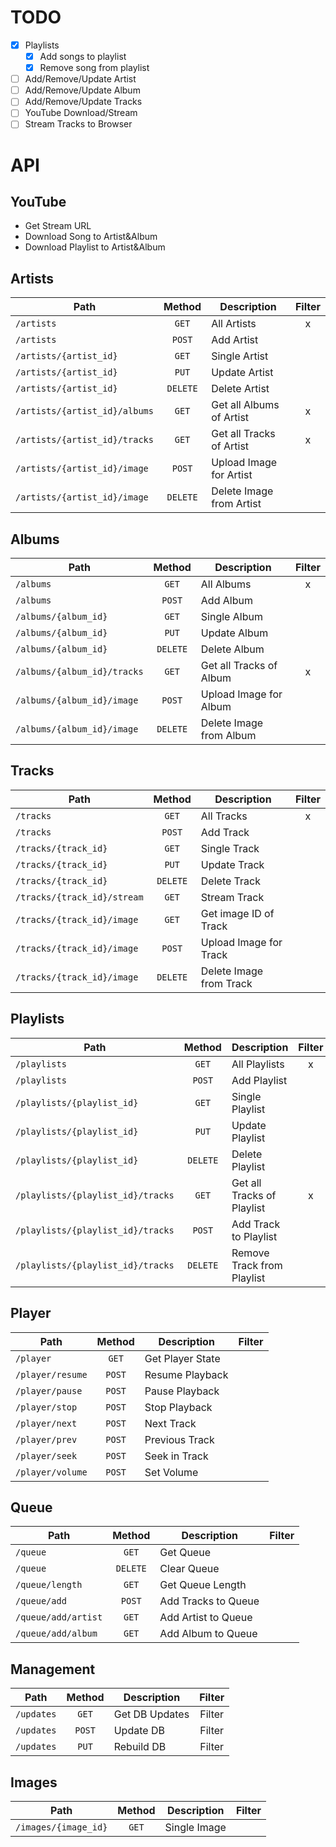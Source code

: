 # TODO

- [x] Playlists
  - [x] Add songs to playlist
  - [x] Remove song from playlist 
- [ ] Add/Remove/Update Artist
- [ ] Add/Remove/Update Album
- [ ] Add/Remove/Update Tracks
- [ ] YouTube Download/Stream
- [ ] Stream Tracks to Browser

# API

## YouTube

- Get Stream URL
- Download Song to Artist&Album
- Download Playlist to Artist&Album

## Artists

| Path                          | Method   | Description              | Filter |
| ----------------------------- |:--------:| ------------------------ |:------:|
| `/artists`                    | `GET`    | All Artists              | x      |
| `/artists`                    | `POST`   | Add Artist               |        |
| `/artists/{artist_id}`        | `GET`    | Single Artist            |        |
| `/artists/{artist_id}`        | `PUT`    | Update Artist            |        |
| `/artists/{artist_id}`        | `DELETE` | Delete Artist            |        |
| `/artists/{artist_id}/albums` | `GET`    | Get all Albums of Artist | x      |
| `/artists/{artist_id}/tracks` | `GET`    | Get all Tracks of Artist | x      |
| `/artists/{artist_id}/image`  | `POST`   | Upload Image for Artist  |        |
| `/artists/{artist_id}/image`  | `DELETE` | Delete Image from Artist |        |

## Albums

| Path                        | Method   | Description             | Filter |
| --------------------------- |:--------:| ----------------------- |:------:|
| `/albums`                   | `GET`    | All Albums              | x      |
| `/albums`                   | `POST`   | Add Album               |        |
| `/albums/{album_id}`        | `GET`    | Single Album            |        |
| `/albums/{album_id}`        | `PUT`    | Update Album            |        |
| `/albums/{album_id}`        | `DELETE` | Delete Album            |        |
| `/albums/{album_id}/tracks` | `GET`    | Get all Tracks of Album | x      |
| `/albums/{album_id}/image`  | `POST`   | Upload Image for Album  |        |
| `/albums/{album_id}/image`  | `DELETE` | Delete Image from Album |        |

## Tracks

| Path                        | Method   | Description             | Filter |
| --------------------------- |:--------:| ----------------------- |:------:|
| `/tracks`                   | `GET`    | All Tracks              | x      |
| `/tracks`                   | `POST`   | Add Track               |        |
| `/tracks/{track_id}`        | `GET`    | Single Track            |        |
| `/tracks/{track_id}`        | `PUT`    | Update Track            |        |
| `/tracks/{track_id}`        | `DELETE` | Delete Track            |        |
| `/tracks/{track_id}/stream` | `GET`    | Stream Track            |        |
| `/tracks/{track_id}/image`  | `GET`    | Get image ID of Track   |        |
| `/tracks/{track_id}/image`  | `POST`   | Upload Image for Track  |        |
| `/tracks/{track_id}/image`  | `DELETE` | Delete Image from Track |        |

## Playlists

| Path                              | Method   | Description                | Filter |
| --------------------------------- |:--------:| -------------------------- |:------:|
| `/playlists`                      | `GET`    | All Playlists              | x      |
| `/playlists`                      | `POST`   | Add Playlist               |        |
| `/playlists/{playlist_id}`        | `GET`    | Single Playlist            |        |
| `/playlists/{playlist_id}`        | `PUT`    | Update Playlist            |        |
| `/playlists/{playlist_id}`        | `DELETE` | Delete Playlist            |        |
| `/playlists/{playlist_id}/tracks` | `GET`    | Get all Tracks of Playlist | x      |
| `/playlists/{playlist_id}/tracks` | `POST`   | Add Track to Playlist      |        |
| `/playlists/{playlist_id}/tracks` | `DELETE` | Remove Track from Playlist |        |

## Player

| Path             | Method   | Description      | Filter |
| ---------------- |:--------:| ---------------- |:------:|
| `/player`        | `GET`    | Get Player State |        |
| `/player/resume` | `POST`   | Resume Playback  |        |
| `/player/pause`  | `POST`   | Pause Playback   |        |
| `/player/stop`   | `POST`   | Stop Playback    |        |
| `/player/next`   | `POST`   | Next Track       |        |
| `/player/prev`   | `POST`   | Previous Track   |        |
| `/player/seek`   | `POST`   | Seek in Track    |        |
| `/player/volume` | `POST`   | Set Volume       |        |

## Queue

| Path                | Method   | Description         | Filter |
| ------------------- |:--------:| ------------------- |:------:|
| `/queue`            | `GET`    | Get Queue           |        |
| `/queue`            | `DELETE` | Clear Queue         |        |
| `/queue/length`     | `GET`    | Get Queue Length    |        |
| `/queue/add`        | `POST`   | Add Tracks to Queue |        |
| `/queue/add/artist` | `GET`    | Add Artist to Queue |        |
| `/queue/add/album`  | `GET`    | Add Album to Queue  |        |

## Management

| Path       | Method | Description    | Filter |
| ---------- |:------:| -------------- |:------:|
| `/updates` | `GET`  | Get DB Updates | Filter |
| `/updates` | `POST` | Update DB      | Filter |
| `/updates` | `PUT`  | Rebuild DB     | Filter |

## Images

| Path                 | Method | Description  | Filter |
| -------------------- |:------:| ------------ |:------:|
| `/images/{image_id}` | `GET`  | Single Image |        |
